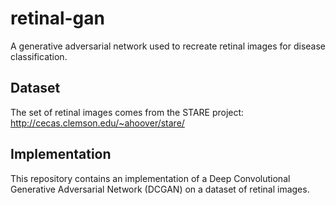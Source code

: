# retinal-gan
A generative adversarial network used to recreate retinal images for disease classification.

## Dataset
The set of retinal images comes from the STARE project: http://cecas.clemson.edu/~ahoover/stare/

## Implementation
This repository contains an implementation of a Deep Convolutional Generative Adversarial Network (DCGAN) on a dataset of retinal images.
